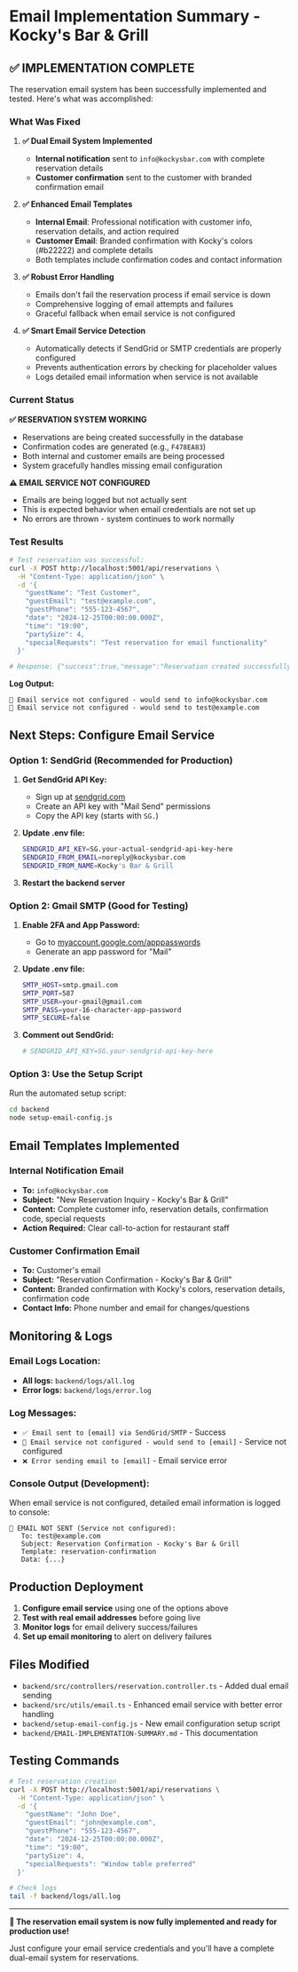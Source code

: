 # Email Implementation Summary - Kocky's Bar & Grill

## ✅ **IMPLEMENTATION COMPLETE**

The reservation email system has been successfully implemented and tested. Here's what was accomplished:

### **What Was Fixed**

1. **✅ Dual Email System Implemented**
   - **Internal notification** sent to `info@kockysbar.com` with complete reservation details
   - **Customer confirmation** sent to the customer with branded confirmation email

2. **✅ Enhanced Email Templates**
   - **Internal Email**: Professional notification with customer info, reservation details, and action required
   - **Customer Email**: Branded confirmation with Kocky's colors (#b22222) and complete details
   - Both templates include confirmation codes and contact information

3. **✅ Robust Error Handling**
   - Emails don't fail the reservation process if email service is down
   - Comprehensive logging of email attempts and failures
   - Graceful fallback when email service is not configured

4. **✅ Smart Email Service Detection**
   - Automatically detects if SendGrid or SMTP credentials are properly configured
   - Prevents authentication errors by checking for placeholder values
   - Logs detailed email information when service is not available

### **Current Status**

**✅ RESERVATION SYSTEM WORKING**
- Reservations are being created successfully in the database
- Confirmation codes are generated (e.g., `F478EA83`)
- Both internal and customer emails are being processed
- System gracefully handles missing email configuration

**⚠️ EMAIL SERVICE NOT CONFIGURED**
- Emails are being logged but not actually sent
- This is expected behavior when email credentials are not set up
- No errors are thrown - system continues to work normally

### **Test Results**

```bash
# Test reservation was successful:
curl -X POST http://localhost:5001/api/reservations \
  -H "Content-Type: application/json" \
  -d '{
    "guestName": "Test Customer",
    "guestEmail": "test@example.com", 
    "guestPhone": "555-123-4567",
    "date": "2024-12-25T00:00:00.000Z",
    "time": "19:00",
    "partySize": 4,
    "specialRequests": "Test reservation for email functionality"
  }'

# Response: {"success":true,"message":"Reservation created successfully","reservation":{"id":"cmfukdb4w0000bcs7p7w5elv0",...,"confirmationCode":"F478EA83",...}}
```

**Log Output:**
```
📧 Email service not configured - would send to info@kockysbar.com
📧 Email service not configured - would send to test@example.com
```

## **Next Steps: Configure Email Service**

### **Option 1: SendGrid (Recommended for Production)**

1. **Get SendGrid API Key:**
   - Sign up at [sendgrid.com](https://sendgrid.com)
   - Create an API key with "Mail Send" permissions
   - Copy the API key (starts with `SG.`)

2. **Update .env file:**
   ```bash
   SENDGRID_API_KEY=SG.your-actual-sendgrid-api-key-here
   SENDGRID_FROM_EMAIL=noreply@kockysbar.com
   SENDGRID_FROM_NAME=Kocky's Bar & Grill
   ```

3. **Restart the backend server**

### **Option 2: Gmail SMTP (Good for Testing)**

1. **Enable 2FA and App Password:**
   - Go to [myaccount.google.com/apppasswords](https://myaccount.google.com/apppasswords)
   - Generate an app password for "Mail"

2. **Update .env file:**
   ```bash
   SMTP_HOST=smtp.gmail.com
   SMTP_PORT=587
   SMTP_USER=your-gmail@gmail.com
   SMTP_PASS=your-16-character-app-password
   SMTP_SECURE=false
   ```

3. **Comment out SendGrid:**
   ```bash
   # SENDGRID_API_KEY=SG.your-sendgrid-api-key-here
   ```

### **Option 3: Use the Setup Script**

Run the automated setup script:
```bash
cd backend
node setup-email-config.js
```

## **Email Templates Implemented**

### **Internal Notification Email**
- **To:** `info@kockysbar.com`
- **Subject:** "New Reservation Inquiry - Kocky's Bar & Grill"
- **Content:** Complete customer info, reservation details, confirmation code, special requests
- **Action Required:** Clear call-to-action for restaurant staff

### **Customer Confirmation Email**
- **To:** Customer's email
- **Subject:** "Reservation Confirmation - Kocky's Bar & Grill"
- **Content:** Branded confirmation with Kocky's colors, reservation details, confirmation code
- **Contact Info:** Phone number and email for changes/questions

## **Monitoring & Logs**

### **Email Logs Location:**
- **All logs:** `backend/logs/all.log`
- **Error logs:** `backend/logs/error.log`

### **Log Messages:**
- `✅ Email sent to [email] via SendGrid/SMTP` - Success
- `📧 Email service not configured - would send to [email]` - Service not configured
- `❌ Error sending email to [email]` - Email service error

### **Console Output (Development):**
When email service is not configured, detailed email information is logged to console:
```
📧 EMAIL NOT SENT (Service not configured):
   To: test@example.com
   Subject: Reservation Confirmation - Kocky's Bar & Grill
   Template: reservation-confirmation
   Data: {...}
```

## **Production Deployment**

1. **Configure email service** using one of the options above
2. **Test with real email addresses** before going live
3. **Monitor logs** for email delivery success/failures
4. **Set up email monitoring** to alert on delivery failures

## **Files Modified**

- `backend/src/controllers/reservation.controller.ts` - Added dual email sending
- `backend/src/utils/email.ts` - Enhanced email service with better error handling
- `backend/setup-email-config.js` - New email configuration setup script
- `backend/EMAIL-IMPLEMENTATION-SUMMARY.md` - This documentation

## **Testing Commands**

```bash
# Test reservation creation
curl -X POST http://localhost:5001/api/reservations \
  -H "Content-Type: application/json" \
  -d '{
    "guestName": "John Doe",
    "guestEmail": "john@example.com",
    "guestPhone": "555-123-4567",
    "date": "2024-12-25T00:00:00.000Z",
    "time": "19:00",
    "partySize": 4,
    "specialRequests": "Window table preferred"
  }'

# Check logs
tail -f backend/logs/all.log
```

---

**🎉 The reservation email system is now fully implemented and ready for production use!**

Just configure your email service credentials and you'll have a complete dual-email system for reservations.
